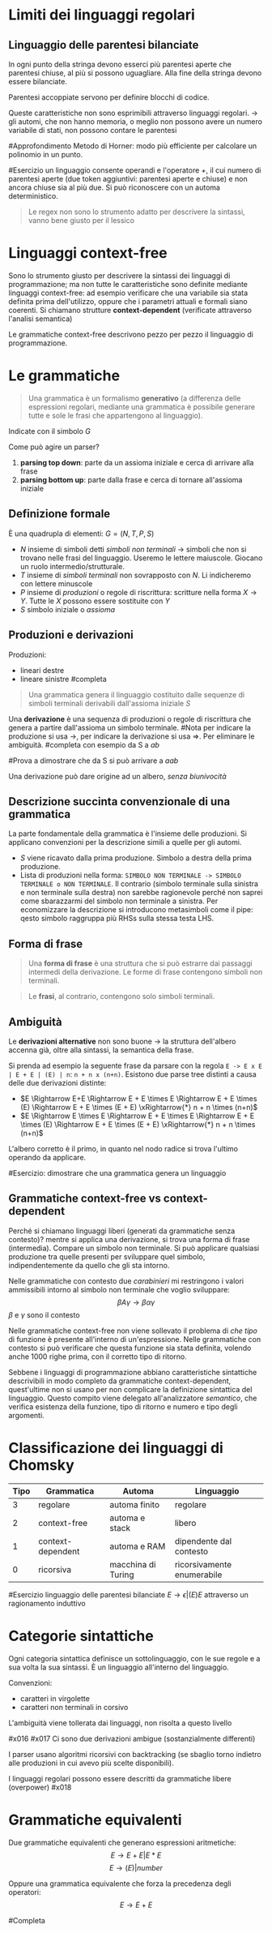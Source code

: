 # Limiti dei linguaggi regolari

## Linguaggio delle parentesi bilanciate
In ogni punto della stringa devono esserci più parentesi aperte che parentesi chiuse, al più si possono uguagliare. Alla fine della stringa devono essere bilanciate.

Parentesi accoppiate servono per definire blocchi di codice.

Queste caratteristiche non sono esprimibili attraverso linguaggi regolari. -> gli automi, che non hanno memoria, o meglio non possono avere un numero variabile di stati, non possono contare le parentesi

#Approfondimento Metodo di Horner: modo più efficiente per calcolare un polinomio in un punto.

#Esercizio un linguaggio consente operandi e l'operatore *+*, il cui numero di parentesi aperte (due token aggiuntivi: parentesi aperte e chiuse) e non ancora chiuse sia al più due. Si può riconoscere con un automa deterministico.

>Le regex non sono lo strumento adatto per descrivere la sintassi, vanno bene giusto per il lessico

# Linguaggi context-free
Sono lo strumento giusto per descrivere la sintassi dei linguaggi di programmazione; ma non tutte le caratteristiche sono definite mediante linguaggi context-free: ad esempio verificare che una variabile sia stata definita prima dell'utilizzo, oppure che i parametri attuali e formali siano coerenti. Si chiamano strutture **context-dependent** (verificate attraverso l'analisi semantica)

Le grammatiche context-free descrivono pezzo per pezzo il linguaggio di programmazione.

# Le grammatiche
>Una grammatica è un formalismo **generativo** (a differenza delle espressioni regolari, mediante una grammatica è possibile generare tutte e sole le frasi che appartengono al linguaggio).

Indicate con il simbolo $G$

Come può agire un parser?
1. **parsing top down**: parte da un assioma iniziale e cerca di arrivare alla frase
3. **parsing bottom up**: parte dalla frase e cerca di tornare all'assioma iniziale

## Definizione formale
È una quadrupla di elementi: $G = (N, T, P, S)$
- $N$ insieme di simboli detti *simboli non terminali* -> simboli che non si trovano nelle frasi del linguaggio. Useremo le lettere maiuscole. Giocano un ruolo intermedio/strutturale.
- $T$ insieme di *simboli terminali*  non sovrapposto con $N$. Li indicheremo con lettere minuscole
- $P$ insieme di *produzioni* o regole di riscrittura: scritture nella forma $X \rightarrow Y$. Tutte le $X$ possono essere sostituite con $Y$
- $S$ simbolo iniziale o *assioma*

## Produzioni e derivazioni
Produzioni:
- lineari destre
- lineare sinistre
#completa

>Una grammatica genera il linguaggio costituito dalle sequenze di simboli terminali derivabili dall'assioma iniziale $S$

Una **derivazione** è una sequenza di produzioni o regole di riscrittura che genera a partire dall'assioma un simbolo terminale.
#Nota per indicare la produzione si usa $\rightarrow$, per indicare la derivazione si usa $\Rightarrow$. Per eliminare le ambiguità.
#completa con esempio da S a *ab*

#Prova a dimostrare che da S si può arrivare a *aab*

Una derivazione può dare origine ad un albero, *senza biunivocità*

## Descrizione succinta convenzionale di una grammatica
La parte fondamentale della grammatica è l'insieme delle produzioni. Si applicano convenzioni per la descrizione simili a quelle per gli automi.
- $S$ viene ricavato dalla prima produzione. Simbolo a destra della prima produzione.
- Lista di produzioni nella forma: `SIMBOLO NON TERMINALE -> SIMBOLO TERMINALE o NON TERMINALE`. Il contrario (simbolo terminale sulla sinistra e non terminale sulla destra) non sarebbe ragionevole perché non saprei come sbarazzarmi del simbolo non terminale a sinistra.
Per economizzare la descrizione si introducono metasimboli come il pipe: qesto simbolo raggruppa più RHSs sulla stessa testa LHS.

## Forma di frase
> Una **forma di frase** è una struttura che si può estrarre dai passaggi intermedi della derivazione. Le forme di frase contengono simboli non terminali.

> Le **frasi**, al contrario, contengono solo simboli terminali.

## Ambiguità
Le **derivazioni alternative** non sono buone -> la struttura dell'albero accenna già, oltre alla sintassi, la semantica della frase.

Si prenda ad esempio la seguente frase da parsare con la regola `E -> E x E | E + E | (E) | n`: `n + n x (n+n)`. Esistono due parse tree distinti a causa delle due derivazioni distinte:
- $E \Rightarrow E+E \Rightarrow E + E \times E \Rightarrow E + E \times (E) \Rightarrow E + E \times (E + E) \xRightarrow{*} n + n \times (n+n)$
- $E \Rightarrow E \times E \Rightarrow E + E \times E \Rightarrow E + E \times (E) \Rightarrow E + E \times (E + E) \xRightarrow{*} n + n \times (n+n)$

L'albero corretto è il primo, in quanto nel nodo radice si trova l'ultimo operando da applicare.

#Esercizio: dimostrare che una grammatica genera un linguaggio

## Grammatiche context-free vs context-dependent
Perché si chiamano linguaggi liberi (generati da grammatiche senza contesto)? mentre si applica una derivazione, si trova una forma di frase (intermedia). Compare un simbolo non terminale. Si può applicare qualsiasi produzione tra quelle presenti per sviluppare quel simbolo, indipendentemente da quello che gli sta intorno.

Nelle grammatiche con contesto due *carabinieri* mi restringono i valori ammissibili intorno al simbolo non terminale che voglio sviluppare:
$$\beta A \gamma \rightarrow \beta \alpha \gamma$$
$\beta$ e $\gamma$ sono il contesto

Nelle grammatiche context-free non viene sollevato il problema di *che tipo* di funzione è presente all'interno di un'espressione. Nelle grammatiche con contesto si può verificare che questa funzione sia stata definita, volendo anche 1000 righe prima, con il corretto tipo di ritorno.

Sebbene i linguaggi di programmazione abbiano caratteristiche sintattiche descrivibili in modo completo da grammatiche context-dependent, quest'ultime non si usano per non complicare la definizione sintattica del linguaggio. Questo compito viene delegato all'analizzatore *semantico*, che verifica esistenza della funzione, tipo di ritorno e numero e tipo degli argomenti.

# Classificazione dei linguaggi di Chomsky
| Tipo | Grammatica | Automa | Linguaggio |
|-----|-------------|--------|------------|
|3|regolare|automa finito|regolare|
|2|context-free|automa e stack|libero|
|1|context-dependent|automa e RAM|dipendente dal contesto|
|0|ricorsiva|macchina di Turing|ricorsivamente enumerabile|

#Esercizio linguaggio delle parentesi bilanciate $E \rightarrow \epsilon | (E)E$ attraverso un ragionamento induttivo

# Categorie sintattiche
Ogni categoria sintattica definisce un sottolinguaggio, con le sue regole e a sua volta la sua sintassi. È un linguaggio all'interno del linguaggio.

Convenzioni:
- caratteri in virgolette
- caratteri non terminali in corsivo

L'ambiguità viene tollerata dai linguaggi, non risolta a questo livello

#x016 
#x017 Ci sono due derivazioni ambigue (sostanzialmente differenti)

I parser usano algoritmi ricorsivi con backtracking (se sbaglio torno indietro alle produzioni in cui avevo più scelte disponibili).

I linguaggi regolari possono essere descritti da grammatiche libere (overpower) #x018

# Grammatiche equivalenti
Due grammatiche equivalenti che generano espressioni aritmetiche:
$$E \to E+E | E*E$$
$$E \to (E) | number$$

Oppure una grammatica equivalente che forza la precedenza degli operatori:
$$E \to E+E$$

#Completa 
